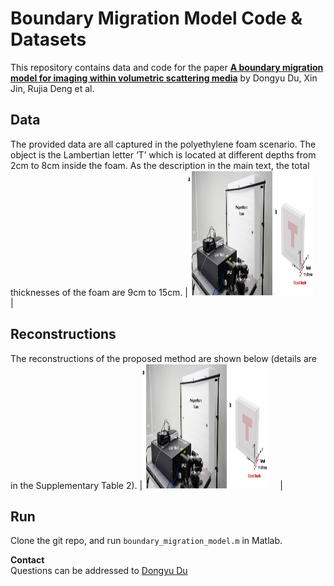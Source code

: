 # Boundary Migration Model Code & Datasets

This repository contains data and code for the paper __[A boundary migration model for imaging within volumetric scattering media](https://www.nature.com/articles/s41467-022-30948-7)__ by Dongyu Du, Xin Jin, Rujia Deng et al. 

## Data
The provided data are all captured in the polyethylene foam scenario. The object is the Lambertian letter ‘T’ which is located at different depths from 2cm to 8cm inside the foam. As the description in the main text, the total thicknesses of the foam are 9cm to 15cm. 
|<img src="fig/Foam_scenario.jpg" width="200" height="200" style="padding-right:20px;" />|

## Reconstructions

The reconstructions of the proposed method are shown below (details are in the Supplementary Table 2). 
|<img src="fig/Foam_scenario.jpg" width="200" height="200" style="padding-right:20px;" />|


## Run
Clone the git repo,  and run `boundary_migration_model.m` in Matlab.

**Contact**  
Questions can be addressed to [Dongyu Du](mailto:dudy19@mails.tsinghua.edu.cn)
